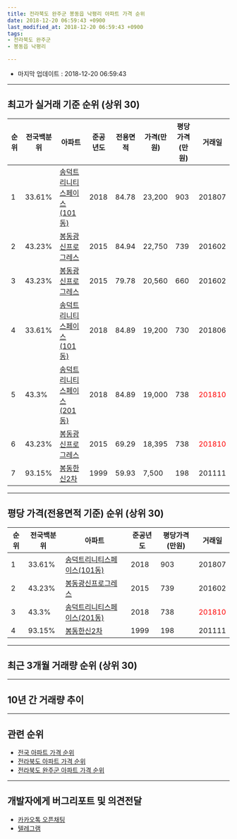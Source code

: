 ```yaml
---
title: 전라북도 완주군 봉동읍 낙평리 아파트 가격 순위
date: 2018-12-20 06:59:43 +0900
last_modified_at: 2018-12-20 06:59:43 +0900
tags:
- 전라북도 완주군
- 봉동읍 낙평리

---
```


* 마지막 업데이트 : 2018-12-20 06:59:43

---

## 최고가 실거래 기준 순위 (상위 30)


|순위|전국백분위|아파트|준공년도|전용면적|가격(만원)|평당가격(만원)|거래일|
|---|---|---|---|---|---|---|---|
|1|33.61%|[송덕트리니티스페이스(101동)](https://search.naver.com/search.naver?query=%EC%A0%84%EB%9D%BC%EB%B6%81%EB%8F%84+%EC%99%84%EC%A3%BC%EA%B5%B0+%EB%B4%89%EB%8F%99%EC%9D%8D+%EB%82%99%ED%8F%89%EB%A6%AC+%EC%86%A1%EB%8D%95%ED%8A%B8%EB%A6%AC%EB%8B%88%ED%8B%B0%EC%8A%A4%ED%8E%98%EC%9D%B4%EC%8A%A4%28101%EB%8F%99%29)|2018|84.78|23,200|903|201807|
|2|43.23%|[봉동광신프로그레스](https://search.naver.com/search.naver?query=%EC%A0%84%EB%9D%BC%EB%B6%81%EB%8F%84+%EC%99%84%EC%A3%BC%EA%B5%B0+%EB%B4%89%EB%8F%99%EC%9D%8D+%EB%82%99%ED%8F%89%EB%A6%AC+%EB%B4%89%EB%8F%99%EA%B4%91%EC%8B%A0%ED%94%84%EB%A1%9C%EA%B7%B8%EB%A0%88%EC%8A%A4)|2015|84.94|22,750|739|201602|
|3|43.23%|[봉동광신프로그레스](https://search.naver.com/search.naver?query=%EC%A0%84%EB%9D%BC%EB%B6%81%EB%8F%84+%EC%99%84%EC%A3%BC%EA%B5%B0+%EB%B4%89%EB%8F%99%EC%9D%8D+%EB%82%99%ED%8F%89%EB%A6%AC+%EB%B4%89%EB%8F%99%EA%B4%91%EC%8B%A0%ED%94%84%EB%A1%9C%EA%B7%B8%EB%A0%88%EC%8A%A4)|2015|79.78|20,560|660|201602|
|4|33.61%|[송덕트리니티스페이스(101동)](https://search.naver.com/search.naver?query=%EC%A0%84%EB%9D%BC%EB%B6%81%EB%8F%84+%EC%99%84%EC%A3%BC%EA%B5%B0+%EB%B4%89%EB%8F%99%EC%9D%8D+%EB%82%99%ED%8F%89%EB%A6%AC+%EC%86%A1%EB%8D%95%ED%8A%B8%EB%A6%AC%EB%8B%88%ED%8B%B0%EC%8A%A4%ED%8E%98%EC%9D%B4%EC%8A%A4%28101%EB%8F%99%29)|2018|84.89|19,200|730|201806|
|5|43.3%|[송덕트리니티스페이스(201동)](https://search.naver.com/search.naver?query=%EC%A0%84%EB%9D%BC%EB%B6%81%EB%8F%84+%EC%99%84%EC%A3%BC%EA%B5%B0+%EB%B4%89%EB%8F%99%EC%9D%8D+%EB%82%99%ED%8F%89%EB%A6%AC+%EC%86%A1%EB%8D%95%ED%8A%B8%EB%A6%AC%EB%8B%88%ED%8B%B0%EC%8A%A4%ED%8E%98%EC%9D%B4%EC%8A%A4%28201%EB%8F%99%29)|2018|84.89|19,000|738|<span style="color:red">201810</span>|
|6|43.23%|[봉동광신프로그레스](https://search.naver.com/search.naver?query=%EC%A0%84%EB%9D%BC%EB%B6%81%EB%8F%84+%EC%99%84%EC%A3%BC%EA%B5%B0+%EB%B4%89%EB%8F%99%EC%9D%8D+%EB%82%99%ED%8F%89%EB%A6%AC+%EB%B4%89%EB%8F%99%EA%B4%91%EC%8B%A0%ED%94%84%EB%A1%9C%EA%B7%B8%EB%A0%88%EC%8A%A4)|2015|69.29|18,395|738|<span style="color:red">201810</span>|
|7|93.15%|[봉동한신2차](https://search.naver.com/search.naver?query=%EC%A0%84%EB%9D%BC%EB%B6%81%EB%8F%84+%EC%99%84%EC%A3%BC%EA%B5%B0+%EB%B4%89%EB%8F%99%EC%9D%8D+%EB%82%99%ED%8F%89%EB%A6%AC+%EB%B4%89%EB%8F%99%ED%95%9C%EC%8B%A02%EC%B0%A8)|1999|59.93|7,500|198|201111|


---

## 평당 가격(전용면적 기준) 순위 (상위 30)


|순위|전국백분위|아파트|준공년도|평당가격(만원)|거래일|
|---|---|---|---|---|---|
|1|33.61%|[송덕트리니티스페이스(101동)](https://search.naver.com/search.naver?query=%EC%A0%84%EB%9D%BC%EB%B6%81%EB%8F%84+%EC%99%84%EC%A3%BC%EA%B5%B0+%EB%B4%89%EB%8F%99%EC%9D%8D+%EB%82%99%ED%8F%89%EB%A6%AC+%EC%86%A1%EB%8D%95%ED%8A%B8%EB%A6%AC%EB%8B%88%ED%8B%B0%EC%8A%A4%ED%8E%98%EC%9D%B4%EC%8A%A4%28101%EB%8F%99%29)|2018|903|201807|
|2|43.23%|[봉동광신프로그레스](https://search.naver.com/search.naver?query=%EC%A0%84%EB%9D%BC%EB%B6%81%EB%8F%84+%EC%99%84%EC%A3%BC%EA%B5%B0+%EB%B4%89%EB%8F%99%EC%9D%8D+%EB%82%99%ED%8F%89%EB%A6%AC+%EB%B4%89%EB%8F%99%EA%B4%91%EC%8B%A0%ED%94%84%EB%A1%9C%EA%B7%B8%EB%A0%88%EC%8A%A4)|2015|739|201602|
|3|43.3%|[송덕트리니티스페이스(201동)](https://search.naver.com/search.naver?query=%EC%A0%84%EB%9D%BC%EB%B6%81%EB%8F%84+%EC%99%84%EC%A3%BC%EA%B5%B0+%EB%B4%89%EB%8F%99%EC%9D%8D+%EB%82%99%ED%8F%89%EB%A6%AC+%EC%86%A1%EB%8D%95%ED%8A%B8%EB%A6%AC%EB%8B%88%ED%8B%B0%EC%8A%A4%ED%8E%98%EC%9D%B4%EC%8A%A4%28201%EB%8F%99%29)|2018|738|<span style="color:red">201810</span>|
|4|93.15%|[봉동한신2차](https://search.naver.com/search.naver?query=%EC%A0%84%EB%9D%BC%EB%B6%81%EB%8F%84+%EC%99%84%EC%A3%BC%EA%B5%B0+%EB%B4%89%EB%8F%99%EC%9D%8D+%EB%82%99%ED%8F%89%EB%A6%AC+%EB%B4%89%EB%8F%99%ED%95%9C%EC%8B%A02%EC%B0%A8)|1999|198|201111|


---

## 최근 3개월 거래량 순위 (상위 30)


<div style="width:100%;">
    <canvas id="deal_count_ranking" height="250"></canvas>
</div>


<script>
new Chart(document.getElementById("deal_count_ranking"), {
    type: 'horizontalBar',
    data: {
        labels: ['송덕트리니티스페이스(101동)', '봉동광신프로그레스', '봉동한신2차', '송덕트리니티스페이스(201동)'],
        datasets: [{
            label: '실거래 수',
            data: [5, 3, 1, 1],
            borderColor: "rgba(255, 0, 128, 1)",
            backgroundColor: "rgba(255, 0, 128, 0.5)",
            fill: false,
        }]
    },
    options: {
        responsive: true,
        title: {
            display: true,
            text: '최근 3개월 거래량 순위'
        },
        tooltips: {
            mode: 'index',
            intersect: false,
            callbacks: {
                title: function(tooltipItems, data) {
                    return "실거래 수:";
                },
                label: function(tooltipItem, data) {
                    return data.labels[tooltipItem.index] + ": " + tooltipItem.xLabel;
                }
            }
        },
        hover: {
            mode: 'nearest',
            intersect: true
        },
        scales: {
            xAxes: [{
                display: true,
                scaleLabel: {
                    display: true,
                    labelString: '실거래 수'
                },
                ticks: {
                    suggestedMin: 0,
                }
            }],
            yAxes: [{
                display: true,
                ticks: {
                    autoSkip: false,
                    callback: function(value, index, values) {
                        if (value.length > 15)
                            return value.substr(0, 13) + "...";
                        else
                            return value;
                    }
                },
                scaleLabel: {
                    display: false,
                }
            }]
        }
    }
});

</script>


---

## 10년 간 거래량 추이


<div style="width:100%;">
    <canvas id="deal_progress" height="250"></canvas>
</div>

<script>
new Chart(document.getElementById("deal_progress"), {
    type: 'line',
    data: {
        labels: ['200812','200901','200902','200903','200904','200905','200906','200907','200908','200909','200910','200911','200912','201001','201002','201003','201004','201005','201006','201007','201008','201009','201010','201011','201012','201101','201102','201103','201104','201105','201106','201107','201108','201109','201110','201111','201112','201201','201202','201203','201204','201205','201206','201207','201208','201209','201210','201211','201212','201301','201302','201303','201304','201305','201306','201307','201308','201309','201310','201311','201312','201401','201402','201403','201404','201405','201406','201407','201408','201409','201410','201411','201412','201501','201502','201503','201504','201505','201506','201507','201508','201509','201510','201511','201512','201601','201602','201603','201604','201605','201606','201607','201608','201609','201610','201611','201612','201701','201702','201703','201704','201705','201706','201707','201708','201709','201710','201711','201712','201801','201802','201803','201804','201805','201806','201807','201808','201809','201810','201811','201812'],
        datasets: [{
            label: '실거래 수',
            pointRadius: 1,
            data: [0, 2, 5, 2, 3, 1, 2, 1, 4, 0, 3, 3, 2, 3, 2, 3, 3, 2, 5, 3, 3, 4, 1, 5, 3, 1, 8, 9, 4, 1, 4, 2, 4, 2, 1, 6, 6, 3, 4, 2, 0, 2, 1, 1, 3, 3, 4, 3, 0, 1, 2, 5, 0, 1, 0, 3, 3, 1, 1, 1, 7, 1, 3, 3, 1, 0, 0, 5, 0, 4, 0, 1, 0, 1, 1, 2, 2, 0, 2, 0, 0, 2, 1, 2, 4, 5, 12, 18, 13, 19, 13, 11, 17, 14, 16, 4, 16, 5, 3, 4, 1, 2, 1, 1, 0, 1, 0, 4, 0, 2, 3, 4, 2, 4, 2, 9, 5, 1, 8, 1, 1],
            borderColor: "rgba(255, 201, 14, 1)",
            backgroundColor: "rgba(255, 201, 14, 0.5)",
            fill: true,
        }]
    },
    options: {
        responsive: true,
        title: {
            display: true,
            text: '10년간 거래량 추이'
        },
        tooltips: {
            mode: 'index',
            intersect: false,
        },
        hover: {
            mode: 'nearest',
            intersect: true
        },
        scales: {
            xAxes: [{
                display: true,
                scaleLabel: {
                    display: true,
                    labelString: '년/월'
                }
            }],
            yAxes: [{
                display: true,
                ticks: {
                    suggestedMin: 0,
                },
                scaleLabel: {
                    display: true,
                    labelString: '실거래 수'
                }
            }]
        }
    }
});

</script>


---

## 관련 순위

- [전국 아파트 가격 순위](https://inasie.github.io/apt-ranking/전국)
- [전라북도 아파트 가격 순위](https://inasie.github.io/apt-ranking/전라북도)
- [전라북도 완주군 아파트 가격 순위](https://inasie.github.io/apt-ranking/전라북도-완주군)


---

## 개발자에게 버그리포트 및 의견전달

- [카카오톡 오픈채팅](https://open.kakao.com/o/gLJUAP4)
- [텔레그램](https://t.me/inasie)

